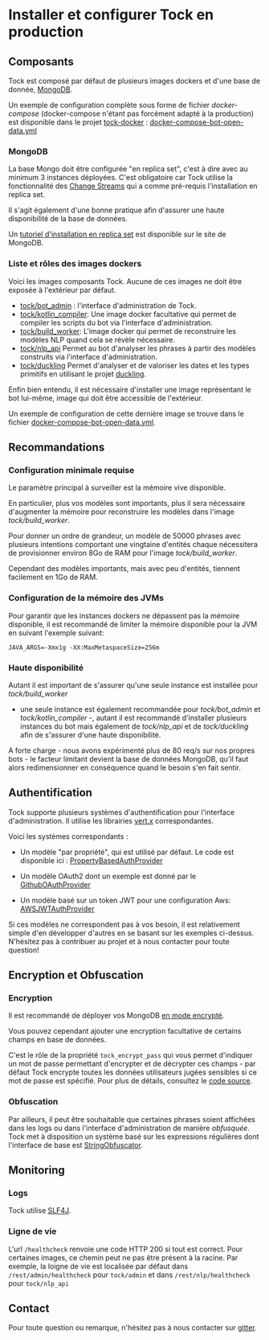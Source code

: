 # Installer et configurer Tock en production

## Composants

Tock est composé par défaut de plusieurs images dockers et d'une base de donnée, [MongoDB](https://www.mongodb.com).

Un exemple de configuration complète sous forme de fichier *docker-compose* (docker-compose n'étant pas forcément adapté à la production)
est disponible dans le projet [tock-docker](https://github.com/voyages-sncf-technologies/tock-docker) : 
[docker-compose-bot-open-data.yml](https://github.com/voyages-sncf-technologies/tock-docker/blob/master/docker-compose-bot-open-data.yml)

### MongoDB

La base Mongo doit être configurée "en replica set", c'est à dire avec au minimum 3 instances déployées.
C'est obligatoire car Tock utilise la fonctionnalité des [Change Streams](https://docs.mongodb.com/manual/changeStreams/)
qui a comme pré-requis l'installation en replica set.

Il s'agit également d'une bonne pratique afin d'assurer une haute disponibilité de la base de données. 

Un [tutoriel d'installation en replica set](https://docs.mongodb.com/manual/tutorial/deploy-replica-set/)
 est disponible sur le site de MongoDB.
 
### Liste et rôles des images dockers

Voici les images composants Tock. 
Aucune de ces images ne doit être exposée à l'extérieur par défaut.

- [tock/bot_admin](https://hub.docker.com/r/tock/bot_admin) : l'interface d'administration de Tock.  
- [tock/kotlin_compiler](https://hub.docker.com/r/tock/kotlin_compiler): Une image docker facultative 
qui permet de compiler les scripts du bot via l'interface d'administration.
- [tock/build_worker](https://hub.docker.com/r/tock/build_worker): L'image docker qui permet de reconstruire
les modèles NLP quand cela se révèle nécessaire.
- [tock/nlp_api](https://hub.docker.com/r/tock/nlp_api) Permet au bot d'analyser les phrases à partir des modèles
construits via l'interface d'administration.
- [tock/duckling](https://hub.docker.com/r/tock/duckling) Permet d'analyser et de valoriser les dates
et les types primitifs en utilisant le projet [duckling](https://duckling.wit.ai).

Enfin bien entendu, il est nécessaire d'installer une image représentant le bot lui-même,
image qui doit être accessible de l'extérieur.

Un exemple de configuration de cette dernière image se trouve dans le fichier 
[docker-compose-bot-open-data.yml](https://github.com/voyages-sncf-technologies/tock-docker/blob/master/docker-compose-bot-open-data.yml).

## Recommandations
 
### Configuration minimale requise

Le paramètre principal à surveiller est la mémoire vive disponible.

En particulier, plus vos modèles sont importants, plus il sera nécessaire d'augmenter la mémoire pour reconstruire les modèles
dans l'image *tock/build_worker*.

Pour donner un ordre de grandeur, un modèle de 50000 phrases avec plusieurs intentions comportant une vingtaine d'entités chaque
nécessitera de provisionner environ 8Go de RAM pour l'image *tock/build_worker*.

Cependant des modèles importants, mais avec peu d'entités, tiennent facilement en 1Go de RAM.

### Configuration de la mémoire des JVMs

Pour garantir que les instances dockers ne dépassent pas la mémoire disponible, il est recommandé
de limiter la mémoire disponible pour la JVM en suivant l'exemple suivant:

```
JAVA_ARGS=-Xmx1g -XX:MaxMetaspaceSize=256m
```

### Haute disponibilité

Autant il est important de s'assurer qu'une seule instance est installée pour *tock/build_worker*
- une seule instance est également recommandée pour *tock/bot_admin* et *tock/kotlin_compiler* -,
autant il est recommandé d'installer plusieurs instances du bot mais également de *tock/nlp_api* et de *tock/duckling*
afin de s'assurer d'une haute disponibilité.

A forte charge - nous avons expérimenté plus de 80 req/s sur nos propres bots - 
le facteur limitant devient la base de données MongoDB, qu'il faut alors redimensionner en conséquence
quand le besoin s'en fait sentir.

## Authentification

Tock supporte plusieurs systèmes d'authentification pour l'interface d'administration. 
Il utilise les librairies [vert.x](https://vertx.io/docs/vertx-auth-common/java/) correspondantes. 

Voici les systèmes correspondants :  

- Un modèle "par propriété", qui est utilisé par défaut. 
Le code est disponible ici : [PropertyBasedAuthProvider](https://github.com/voyages-sncf-technologies/tock/blob/master/shared/src/main/kotlin/security/auth/PropertyBasedAuthProvider.kt#L61)

- Un modèle OAuth2 dont un exemple est donné par le [GithubOAuthProvider](https://github.com/voyages-sncf-technologies/tock/blob/master/shared/src/main/kotlin/security/auth/GithubOAuthProvider.kt)

- Un modèle basé sur un token JWT pour une configuration Aws: [AWSJWTAuthProvider](https://github.com/voyages-sncf-technologies/tock/blob/master/shared/src/main/kotlin/security/auth/AWSJWTAuthProvider.kt)    

Si ces modèles ne correspondent pas à vos besoin, il est relativement simple d'en développer d'autres
en se basant sur les exemples ci-dessus. N'hésitez pas à contribuer au projet et à nous contacter pour toute question!

## Encryption et Obfuscation

### Encryption

Il est recommandé de déployer vos MongoDB [en mode encrypté](https://docs.mongodb.com/manual/tutorial/configure-encryption/).

Vous pouvez cependant ajouter une encryption facultative de certains champs en base de données.

C'est le rôle de la propriété `tock_encrypt_pass` qui vous permet d'indiquer un mot de passe
permettant d'encrypter et de décrypter ces champs - par défaut Tock encrypte toutes les données utilisateurs
jugées sensibles si ce mot de passe est spécifié. Pour plus de détails, consultez le [code source](https://github.com/voyages-sncf-technologies/tock/blob/master/shared/src/main/kotlin/security/Encryptors.kt).

### Obfuscation

Par ailleurs, il peut être souhaitable que certaines phrases soient affichées dans les logs
 ou dans l'interface d'administration de manière *obfusquée*. 
 Tock met à disposition un système basé sur les expressions régulières dont l'interface de base
 est [StringObfuscator](https://github.com/voyages-sncf-technologies/tock/blob/master/shared/src/main/kotlin/security/StringObfuscator.kt).
 
## Monitoring

### Logs

Tock utilise [SLF4J](www.slf4j.org). 

### Ligne de vie

L'url `/healthcheck` renvoie une code HTTP 200 si tout est correct. 
Pour certaines images, ce chemin peut ne pas être présent à la racine. 
Par exemple, la loigne de vie est localisée par défaut dans `/rest/admin/healthcheck` pour `tock/admin` 
et dans `/rest/nlp/healthcheck` pour `tock/nlp_api`  
 
## Contact

Pour toute question ou remarque, n'hésitez pas à nous contacter sur [gitter](https://gitter.im/tockchat/Lobby).  
